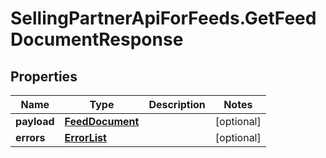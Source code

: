 # SellingPartnerApiForFeeds.GetFeedDocumentResponse

## Properties
Name | Type | Description | Notes
------------ | ------------- | ------------- | -------------
**payload** | [**FeedDocument**](FeedDocument.md) |  | [optional] 
**errors** | [**ErrorList**](ErrorList.md) |  | [optional] 


